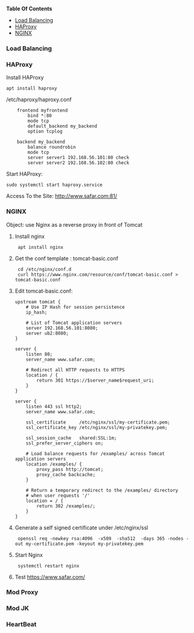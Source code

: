 **Table Of Contents**
- [Load Balancing](#load-balancing)
- [HAProxy](#haproxy)
- [NGINX](#nginx)

### Load Balancing


### HAProxy
Install HAProxy

	apt install haproxy

/etc/haproxy/haproxy.conf 
```	
	frontend myfrontend
        bind *:80
        mode tcp
        default_backend my_backend
        option tcplog

	backend my_backend
        balance roundrobin
        mode tcp
        server server1 192.168.56.101:80 check
        server server2 192.168.56.102:80 check
```	

Start HAProxy:

	sudo systemctl start haproxy.service 

Access To the Site: http://www.safar.com:81/

### NGINX
Object: use Nginx as a reverse proxy in front of Tomcat

1. Install nginx

		apt install nginx

2. Get the conf template : tomcat-basic.conf

		cd /etc/nginx/conf.d
		curl https://www.nginx.com/resource/conf/tomcat-basic.conf > tomcat-basic.conf

3. Edit tomcat-basic.conf:

	```	
	upstream tomcat {
	    # Use IP Hash for session persistence
	    ip_hash;

	    # List of Tomcat application servers
	    server 192.168.56.101:8080;
	    server ub2:8080;
	}

	server {
	    listen 80;
	    server_name www.safar.com;

	    # Redirect all HTTP requests to HTTPS
	    location / {
	        return 301 https://$server_name$request_uri;
	    }
	}
	 
	server {
	    listen 443 ssl http2;
	    server_name www.safar.com;

	    ssl_certificate     /etc/nginx/ssl/my-certificate.pem;
	    ssl_certificate_key /etc/nginx/ssl/my-privatekey.pem;

	    ssl_session_cache   shared:SSL:1m;
	    ssl_prefer_server_ciphers on;

	    # Load balance requests for /examples/ across Tomcat application servers
	    location /examples/ {
	        proxy_pass http://tomcat;
	        proxy_cache backcache;
	    }

	    # Return a temporary redirect to the /examples/ directory 
	    # when user requests '/'
	    location = / {
	        return 302 /examples/;
	    }
	}
	```

3. Generate a self signed certificate under /etc/nginx/ssl
	
		openssl req -newkey rsa:4096  -x509  -sha512  -days 365 -nodes -out my-certificate.pem -keyout my-privatekey.pem

4. Start Nginx

		systemctl restart nginx

5. Test https://www.safar.com/ 


### Mod Proxy

### Mod JK

### HeartBeat



